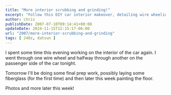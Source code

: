 ```yaml
---
title: "More interior scrubbing and grinding!"
excerpt: "Follow this DIY car interior makeover, detailing wire wheeling, prep work, fiberglass layering, and floor painting."
author: chris
publishDate: 2007-07-10T09:14:41+00:00
updateDate: 2024-11-15T12:15:17-06:00
url: "2007/more-interior-scrubbing-and-grinding"
tags: [ 240z, datsun ]
---
```


I spent some time this evening working on the interior of the car again. I went through one wire wheel and halfway through another on the passenger side of the car tonight.

Tomorrow I'll be doing some final prep work, possibly laying some fiberglass (for the first time) and then later this week painting the floor.

Photos and more later this week!

